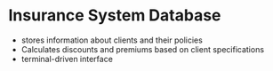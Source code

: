 # Insurance System Database
- stores information about clients and their policies
- Calculates discounts and premiums based on client specifications
- terminal-driven interface

